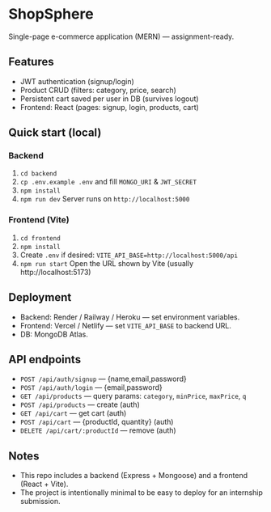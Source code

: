 # ShopSphere

Single-page e-commerce application (MERN) — assignment-ready.

## Features
- JWT authentication (signup/login)
- Product CRUD (filters: category, price, search)
- Persistent cart saved per user in DB (survives logout)
- Frontend: React (pages: signup, login, products, cart)

## Quick start (local)

### Backend
1. `cd backend`
2. `cp .env.example .env` and fill `MONGO_URI` & `JWT_SECRET`
3. `npm install`
4. `npm run dev`
Server runs on `http://localhost:5000`

### Frontend (Vite)
1. `cd frontend`
2. `npm install`
3. Create `.env` if desired: `VITE_API_BASE=http://localhost:5000/api`
4. `npm run start`
Open the URL shown by Vite (usually http://localhost:5173)

## Deployment
- Backend: Render / Railway / Heroku — set environment variables.
- Frontend: Vercel / Netlify — set `VITE_API_BASE` to backend URL.
- DB: MongoDB Atlas.

## API endpoints
- `POST /api/auth/signup` — {name,email,password}
- `POST /api/auth/login` — {email,password}
- `GET /api/products` — query params: `category`, `minPrice`, `maxPrice`, `q`
- `POST /api/products` — create (auth)
- `GET /api/cart` — get cart (auth)
- `POST /api/cart` — {productId, quantity} (auth)
- `DELETE /api/cart/:productId` — remove (auth)

## Notes
- This repo includes a backend (Express + Mongoose) and a frontend (React + Vite).
- The project is intentionally minimal to be easy to deploy for an internship submission.
